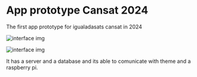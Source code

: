# App prototype Cansat 2024

The first app prototype for igualadasats cansat in 2024

![interface img](hdu.png,"Darkmode")

![interface img](hdul.png,"Lightmode")

It has a server and a database and its able to comunicate with theme and a raspberry pi.
